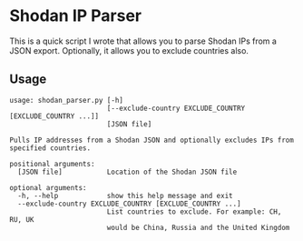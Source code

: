 # Shodan IP Parser

This is a quick script I wrote that allows you to parse Shodan IPs from a JSON export. Optionally, it allows you to exclude countries also.

## Usage

```
usage: shodan_parser.py [-h]
                        [--exclude-country EXCLUDE_COUNTRY [EXCLUDE_COUNTRY ...]]
                        [JSON file]

Pulls IP addresses from a Shodan JSON and optionally excludes IPs from
specified countries.

positional arguments:
  [JSON file]           Location of the Shodan JSON file

optional arguments:
  -h, --help            show this help message and exit
  --exclude-country EXCLUDE_COUNTRY [EXCLUDE_COUNTRY ...]
                        List countries to exclude. For example: CH, RU, UK
                        would be China, Russia and the United Kingdom
```
